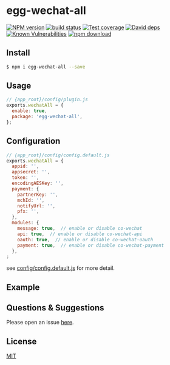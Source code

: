 # egg-wechat-all

[![NPM version][npm-image]][npm-url]
[![build status][travis-image]][travis-url]
[![Test coverage][codecov-image]][codecov-url]
[![David deps][david-image]][david-url]
[![Known Vulnerabilities][snyk-image]][snyk-url]
[![npm download][download-image]][download-url]

[npm-image]: https://img.shields.io/npm/v/egg-wechat-all.svg?style=flat-square
[npm-url]: https://npmjs.org/package/egg-wechat-all
[travis-image]: https://img.shields.io/travis/eggjs/egg-wechat-all.svg?style=flat-square
[travis-url]: https://travis-ci.org/eggjs/egg-wechat-all
[codecov-image]: https://img.shields.io/codecov/c/github/eggjs/egg-wechat-all.svg?style=flat-square
[codecov-url]: https://codecov.io/github/eggjs/egg-wechat-all?branch=master
[david-image]: https://img.shields.io/david/eggjs/egg-wechat-all.svg?style=flat-square
[david-url]: https://david-dm.org/eggjs/egg-wechat-all
[snyk-image]: https://snyk.io/test/npm/egg-wechat-all/badge.svg?style=flat-square
[snyk-url]: https://snyk.io/test/npm/egg-wechat-all
[download-image]: https://img.shields.io/npm/dm/egg-wechat-all.svg?style=flat-square
[download-url]: https://npmjs.org/package/egg-wechat-all

<!--
Description here.
-->

## Install

```bash
$ npm i egg-wechat-all --save
```

## Usage

```js
// {app_root}/config/plugin.js
exports.wechatAll = {
  enable: true,
  package: 'egg-wechat-all',
};
```

## Configuration

```js
// {app_root}/config/config.default.js
exports.wechatAll = {
  appid: '',
  appsecret: '',
  token: '',
  encodingAESKey: '',
  payment: {
    partnerKey: '',
    mchId: '',
    notifyUrl: '',
    pfx: '',
  },
  modules: {
    message: true,  // enable or disable co-wechat
    api: true,  // enable or disable co-wechat-api
    oauth: true,  // enable or disable co-wechat-oauth
    payment: true,  // enable or disable co-wechat-payment
  },
;
```

see [config/config.default.js](config/config.default.js) for more detail.

## Example

<!-- example here -->

## Questions & Suggestions

Please open an issue [here](https://github.com/eggjs/egg/issues).

## License

[MIT](LICENSE)
